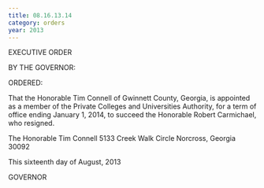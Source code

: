 ```yaml
---
title: 08.16.13.14
category: orders
year: 2013
---
```

 

EXECUTIVE ORDER

BY THE GOVERNOR:

ORDERED:

That the Honorable Tim Connell of Gwinnett County, Georgia, is
appointed as a member of the Private Colleges and Universities
Authority, for a term of office ending January 1, 2014, to succeed
the Honorable Robert Carmichael, who resigned.

The Honorable Tim Connell
5133 Creek Walk Circle
Norcross, Georgia 30092

This sixteenth day of August, 2013

GOVERNOR

